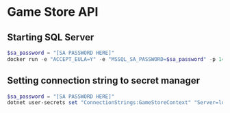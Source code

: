 # Game Store API

## Starting SQL Server

```powershell
$sa_password = "[SA PASSWORD HERE]"
docker run -e "ACCEPT_EULA=Y" -e "MSSQL_SA_PASSWORD=$sa_password" -p 1433:1433 -v sqlvolume:/var/opt/mssql -d --rm --name mssql mcr.microsoft.com/mssql/server:2022-latest
```

## Setting connection string to secret manager

```powershell
$sa_password = "[SA PASSWORD HERE]"
dotnet user-secrets set "ConnectionStrings:GameStoreContext" "Server=localhost; Database=GameStore;User Id=sa; Password=$sa_password; TrustServerCertificate=true"
```

